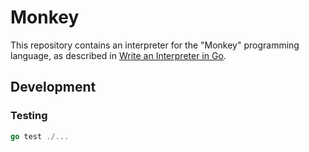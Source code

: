 # Monkey

This repository contains an interpreter for the "Monkey" programming language,
as described in [Write an Interpreter in Go](https://interpreterbook.com/).

## Development



### Testing

```go
go test ./...
```
